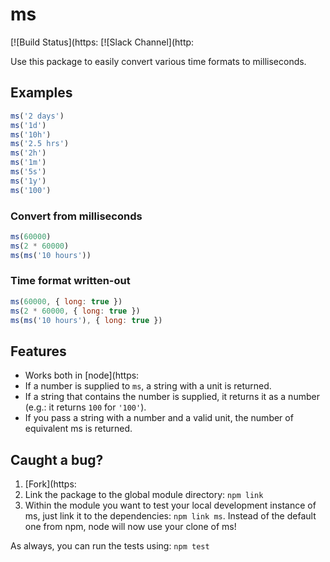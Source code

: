 # ms

[![Build Status](https:
[![Slack Channel](http:

Use this package to easily convert various time formats to milliseconds.

## Examples

```js
ms('2 days')  
ms('1d')      
ms('10h')     
ms('2.5 hrs') 
ms('2h')      
ms('1m')      
ms('5s')      
ms('1y')      
ms('100')     
```

### Convert from milliseconds

```js
ms(60000)             
ms(2 * 60000)         
ms(ms('10 hours'))    
```

### Time format written-out

```js
ms(60000, { long: true })             
ms(2 * 60000, { long: true })         
ms(ms('10 hours'), { long: true })    
```

## Features

- Works both in [node](https:
- If a number is supplied to `ms`, a string with a unit is returned.
- If a string that contains the number is supplied, it returns it as a number (e.g.: it returns `100` for `'100'`).
- If you pass a string with a number and a valid unit, the number of equivalent ms is returned.

## Caught a bug?

1. [Fork](https:
2. Link the package to the global module directory: `npm link`
3. Within the module you want to test your local development instance of ms, just link it to the dependencies: `npm link ms`. Instead of the default one from npm, node will now use your clone of ms!

As always, you can run the tests using: `npm test`
